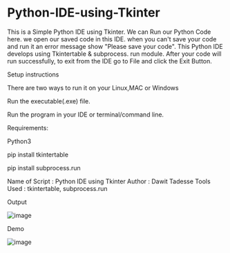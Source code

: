 # Python-IDE-using-Tkinter

This is a Simple Python IDE using Tkinter. We can Run our Python Code here. we open our saved code in this IDE. when you can't save your code and run it an error message show "Please save your code". This Python IDE develops using Tkintertable & subprocess. run module. After your code will run successfully, to exit from the IDE go to File and click the Exit Button.

Setup instructions

There are two ways to run it on your Linux,MAC or Windows

Run the executable(.exe) file.

Run the program in your IDE or terminal/command line.

Requirements:

Python3

pip install tkintertable

pip install subprocess.run


Name of Script :	Python IDE using Tkinter
Author :	Dawit Tadesse
Tools Used : tkintertable, subprocess.run

Output


![image](https://user-images.githubusercontent.com/104532876/213906930-20361311-72db-4bad-8622-fc1ad48b67d7.png)

Demo

![image](https://user-images.githubusercontent.com/104532876/213906943-8da32fb6-26ff-4609-ae15-b577f6accfec.png)
